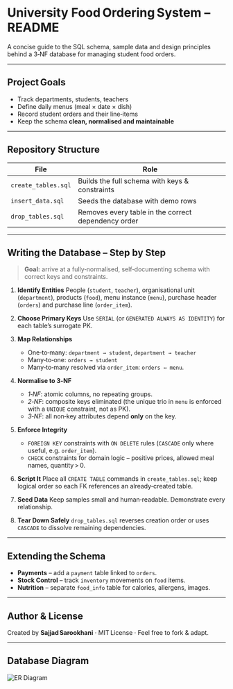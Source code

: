 # University Food Ordering System – README

A concise guide to the SQL schema, sample data and design principles behind a 3‑NF database for managing student food orders.

---

## Project Goals

* Track departments, students, teachers
* Define daily menus (meal × date × dish)
* Record student orders and their line‑items
* Keep the schema **clean, normalised and maintainable**

---

## Repository Structure

| File                | Role                                                |
| ------------------- | --------------------------------------------------- |
| `create_tables.sql` | Builds the full schema with keys & constraints      |
| `insert_data.sql`   | Seeds the database with demo rows                   |
| `drop_tables.sql`   | Removes every table in the correct dependency order |


---

## Writing the Database – Step by Step

> **Goal:** arrive at a fully‑normalised, self‑documenting schema with correct keys and constraints.

1. **Identify Entities**
   People (`student`, `teacher`), organisational unit (`department`), products (`food`), menu instance (`menu`), purchase header (`orders`) and purchase line (`order_item`).
2. **Choose Primary Keys**
   Use `SERIAL` (or `GENERATED ALWAYS AS IDENTITY`) for each table’s surrogate PK.
3. **Map Relationships**

   * One‑to‑many: `department → student`, `department → teacher`
   * Many‑to‑one: `orders → student`
   * Many‑to‑many resolved via `order_item`: `orders ↔ menu`.
4. **Normalise to 3‑NF**

   * *1‑NF*: atomic columns, no repeating groups.
   * *2‑NF*: composite keys eliminated (the unique trio in `menu` is enforced with a `UNIQUE` constraint, not as PK).
   * *3‑NF*: all non‑key attributes depend **only** on the key.
5. **Enforce Integrity**

   * `FOREIGN KEY` constraints with `ON DELETE` rules (`CASCADE` only where useful, e.g. `order_item`).
   * `CHECK` constraints for domain logic – positive prices, allowed meal names, quantity > 0.
6. **Script It**
   Place all `CREATE TABLE` commands in `create_tables.sql`; keep logical order so each FK references an already‑created table.
7. **Seed Data**
   Keep samples small and human‑readable. Demonstrate every relationship.
8. **Tear Down Safely**
   `drop_tables.sql` reverses creation order or uses `CASCADE` to dissolve remaining dependencies.

---


## Extending the Schema

* **Payments** – add a `payment` table linked to `orders`.
* **Stock Control** – track `inventory` movements on `food` items.
* **Nutrition** – separate `food_info` table for calories, allergens, images.

---

## Author & License

Created by **Sajjad Sarookhani** · MIT License · Feel free to fork & adapt.

---

## Database Diagram

![ER Diagram](https://demo.sarooit.ir/wp-content/uploads/2025/05/Untitled.png)

